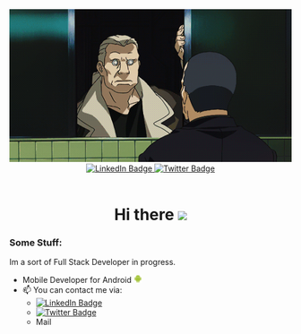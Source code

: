 <div id="header" align="center">
  <img src="hi.gif"/>
</div>
<div id="badges" align="center">
  <a href="https://es.linkedin.com/in/mario-dorado-mart%C3%ADnez-82b187231">
    <img src="https://img.shields.io/badge/LinkedIn-blue?logo=linkedin&logoColor=white&style=for-the-badge" alt="LinkedIn Badge"/>
  </a>
  <a href="https://twitter.com/TheMarioGold/">
    <img src="https://img.shields.io/badge/Twitter-blue?logo=Twitter&logoColor=white&style=for-the-badge" alt="Twitter Badge"/>
  </a>
  <br>
  <img src="https://komarev.com/ghpvc/?username=mdoradom&style=flat-square&color=blue" alt=""/>
  <h1>
    Hi there
    <img src="https://c.tenor.com/4VnIMTeiTJEAAAAM/discordgun-emoji.gif" width="25px"/>
  </h1>
</div>

### Some Stuff:

Im a sort of Full Stack Developer in progress.

- Mobile Developer for Android <img src="https://github.com/devicons/devicon/blob/master/icons/android/android-original.svg" title="Java" alt="Java" width="15" height="15"/>
- :mailbox: You can contact me via:
  - <a href="https://es.linkedin.com/in/mario-dorado-mart%C3%ADnez-82b187231"><img src="https://img.shields.io/badge/LinkedIn-blue?logo=linkedin&logoColor=white&style=for-the-badge" alt="LinkedIn Badge"/></a>
  - <a href="https://twitter.com/TheMarioGold/"><img src="https://img.shields.io/badge/Twitter-blue?logo=Twitter&logoColor=white&style=for-the-badge" alt="Twitter Badge"/></a>
  - Mail

<!--
**mdoradom/mdoradom** is a ✨ _special_ ✨ repository because its `README.md` (this file) appears on your GitHub profile.

Here are some ideas to get you started:

- 🔭 I’m currently working on ...
- 🌱 I’m currently learning ...
- 👯 I’m looking to collaborate on ...
- 🤔 I’m looking for help with ...
- 💬 Ask me about ...
- 📫 How to reach me: ...
- 😄 Pronouns: ...
- ⚡ Fun fact: ...
-->
